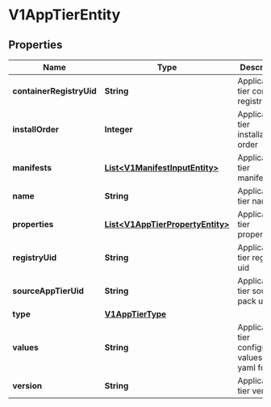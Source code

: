 # V1AppTierEntity

## Properties
Name | Type | Description | Notes
------------ | ------------- | ------------- | -------------
**containerRegistryUid** | **String** | Application tier container registry uid |  [optional]
**installOrder** | **Integer** | Application tier installation order |  [optional]
**manifests** | [**List&lt;V1ManifestInputEntity&gt;**](V1ManifestInputEntity.md) | Application tier manifests |  [optional]
**name** | **String** | Application tier name | 
**properties** | [**List&lt;V1AppTierPropertyEntity&gt;**](V1AppTierPropertyEntity.md) | Application tier properties |  [optional]
**registryUid** | **String** | Application tier registry uid |  [optional]
**sourceAppTierUid** | **String** | Application tier source pack uid |  [optional]
**type** | [**V1AppTierType**](V1AppTierType.md) |  |  [optional]
**values** | **String** | Application tier configuration values in yaml format |  [optional]
**version** | **String** | Application tier version |  [optional]
